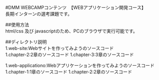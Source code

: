 #DMM WEBCAMPコンテンツ　【WEBアプリケーション開発コース】  
長期インターンの選考課題です。

##使用方法  
html/css 及び javascriptのため、PCのブラウザで実行可能です。

##ディレクトリ説明  
1.web-site:Webサイトを作ってみようのソースコード  
	1.chapter-2:2章のソースコード
	1.chapter-3:3章のソースコード

1.web-applicationo:Webアプリケーションを作ってみようのソースコード  
	1.chapter-1:1章のソースコード
	1.chapter-2:2章のソースコード